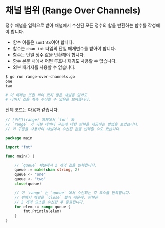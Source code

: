 # 채널 범위 (Range Over Channels)

정수 채널을 입력으로 받아 채널에서 수신된 모든 정수의 합을 반환하는 함수를 작성해야 합니다.

- 함수 이름은 `sumInts`여야 합니다.
- 함수는 `chan int` 타입의 단일 매개변수를 받아야 합니다.
- 함수는 단일 정수 값을 반환해야 합니다.
- 함수 본문 내에서 어떤 루프나 재귀도 사용할 수 없습니다.
- 외부 패키지를 사용할 수 없습니다.

```sh
$ go run range-over-channels.go
one
two

# 이 예제는 또한 비어 있지 않은 채널을 닫아도
# 나머지 값을 계속 수신할 수 있음을 보여줍니다.
```

전체 코드는 다음과 같습니다.

```go
// [이전](range) 예제에서 `for` 와
// `range` 가 기본 데이터 구조에 대한 반복을 제공하는 방법을 보았습니다.
// 이 구문을 사용하여 채널에서 수신된 값을 반복할 수도 있습니다.

package main

import "fmt"

func main() {

	// `queue` 채널에서 2 개의 값을 반복합니다.
	queue := make(chan string, 2)
	queue <- "one"
	queue <- "two"
	close(queue)

	// 이 `range` 는 `queue` 에서 수신되는 각 요소를 반복합니다.
	// 위에서 채널을 `close` 했기 때문에, 반복은
	// 2 개의 요소를 수신한 후 종료됩니다.
	for elem := range queue {
		fmt.Println(elem)
	}
}
```
